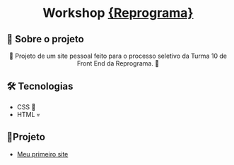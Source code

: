 <h1 align="center">Workshop
    <a href="https://reprograma.com.br"> {Reprograma}</a>
</h1>

## 📄 Sobre o projeto
<p align="center"> 🚧 Projeto de um site pessoal feito para o processo seletivo da Turma 10 de Front End da Reprograma. 🚧 </p>

## 🛠️ Tecnologias 
- CSS 👕
- HTML 💀

## 👀Projeto
- <a href="https://gabriela-coutinho-sales.netlify.app/"> Meu primeiro site </a> 